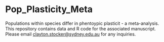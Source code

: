 # Pop_Plasticity_Meta
Populations within species differ in phentoypic plasticit - a meta-analysis.
This repository contains data and R code for the associated manuscript. 
Please email clayton.stocker@sydney.edu.au for any inquiries.
